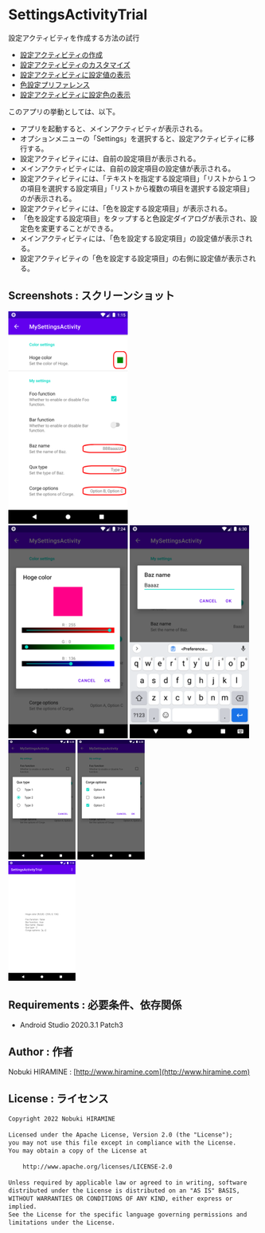 # SettingsActivityTrial
設定アクティビティを作成する方法の試行
- [設定アクティビティの作成](https://www.hiramine.com/programming/android/settingsactivity_create.html)
- [設定アクティビティのカスタマイズ](https://www.hiramine.com/programming/android/settingsactivity_custom.html)
- [設定アクティビティに設定値の表示](https://www.hiramine.com/programming/android/settingsactivity_displayvalue.html)
- [色設定プリファレンス](https://www.hiramine.com/programming/android/settingsactivity_colorpreference.html)
- [設定アクティビティに設定色の表示](https://www.hiramine.com/programming/android/settingsactivity_displaycolor.html)

このアプリの挙動としては、以下。
- アプリを起動すると、メインアクティビティが表示される。
- オプションメニューの「Settings」を選択すると、設定アクティビティに移行する。
- 設定アクティビティには、自前の設定項目が表示される。
- メインアクティビティには、自前の設定項目の設定値が表示される。
- 設定アクティビティには、「テキストを指定する設定項目」「リストから１つの項目を選択する設定項目」「リストから複数の項目を選択する設定項目」のが表示される。
- 設定アクティビティには、「色を設定する設定項目」が表示される。
- 「色を設定する設定項目」をタップすると色設定ダイアログが表示され、設定色を変更することができる。
- メインアクティビティには、「色を設定する設定項目」の設定値が表示される。
- 設定アクティビティの「色を設定する設定項目」の右側に設定値が表示される。

## Screenshots : スクリーンショット
<kbd><img src="images/screenshot01.png" width="240"/></kbd>  
<kbd><img src="images/screenshot02.png" width="240" alt="Screenshot"/></kbd> <kbd><img src="images/screenshot03.png" width="240" alt="Screenshot"/></kbd> <kbd><img src="images/screenshot04.png" height="240" alt="Screenshot"/></kbd> <kbd><img src="images/screenshot05.png" height="240" alt="Screenshot"/></kbd>  
<kbd><img src="images/screenshot06.png" height="240" alt="Screenshot"/></kbd>

## Requirements : 必要条件、依存関係
- Android Studio 2020.3.1 Patch3

## Author : 作者
Nobuki HIRAMINE : [http://www.hiramine.com](http://www.hiramine.com)

## License : ライセンス
```
Copyright 2022 Nobuki HIRAMINE

Licensed under the Apache License, Version 2.0 (the "License");
you may not use this file except in compliance with the License.
You may obtain a copy of the License at

    http://www.apache.org/licenses/LICENSE-2.0

Unless required by applicable law or agreed to in writing, software
distributed under the License is distributed on an "AS IS" BASIS,
WITHOUT WARRANTIES OR CONDITIONS OF ANY KIND, either express or implied.
See the License for the specific language governing permissions and
limitations under the License.
```


